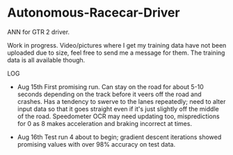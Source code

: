 # Autonomous-Racecar-Driver
ANN for GTR 2 driver.

Work in progress.  Video/pictures where I get my training data have not been uploaded due to size, feel free to send me a message for them.  The training data is all available though.

LOG
- Aug 15th
First promising run.  Can stay on the road for about 5-10 seconds depending on the track before it veers off the road and crashes.  Has a tendency to swerve to the lanes repeatedly; need to alter input data so that it goes straight even if it's just slightly off the middle of the road.  Speedometer OCR may need updating too, mispredictions for 0 as 8 makes acceleration and braking incorrect at times.

- Aug 16th
Test run 4 about to begin; gradient descent iterations showed promising values with over 98% accuracy on test data.
